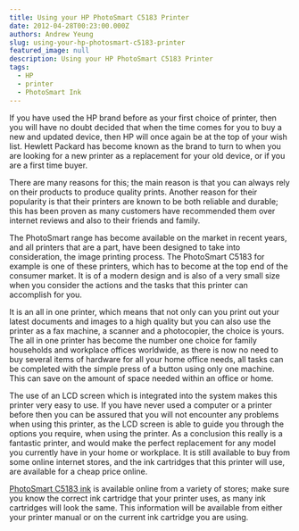 ```yaml
---
title: Using your HP PhotoSmart C5183 Printer
date: 2012-04-28T00:23:00.000Z
authors: Andrew Yeung
slug: using-your-hp-photosmart-c5183-printer
featured_image: null
description: Using your HP PhotoSmart C5183 Printer
tags:
  - HP
  - printer
  - PhotoSmart Ink
---
```

If you have used the HP brand before as your first choice of printer, then you will have no doubt decided that when the time comes for you to buy a new and updated device, then HP will once again be at the top of your wish list. Hewlett Packard has become known as the brand to turn to when you are looking for a new printer as a replacement for your old device, or if you are a first time buyer. 

There are many reasons for this; the main reason is that you can always rely on their products to produce quality prints. Another reason for their popularity is that their printers are known to be both reliable and durable; this has been proven as many customers have recommended them over internet reviews and also to their friends and family. 

The PhotoSmart range has become available on the market in recent years, and all printers that are a part, have been designed to take into consideration, the image printing process. The PhotoSmart C5183 for example is one of these printers, which has to become at the top end of the consumer market. It is of a modern design and is also of a very small size when you consider the actions and the tasks that this printer can accomplish for you. 

It is an all in one printer, which means that not only can you print out your latest documents and images to a high quality but you can also use the printer as a fax machine, a scanner and a photocopier, the choice is yours. The all in one printer has become the number one choice for family households and workplace offices worldwide, as there is now no need to buy several items of hardware for all your home office needs, all tasks can be completed with the simple press of a button using only one machine. This can save on the amount of space needed within an office or home. 

The use of an LCD screen which is integrated into the system makes this printer very easy to use. If you have never used a computer or a printer before then you can be assured that you will not encounter any problems when using this printer, as the LCD screen is able to guide you through the options you require, when using the printer. As a conclusion this really is a fantastic printer, and would make the perfect replacement for any model you currently have in your home or workplace. It is still available to buy from some online internet stores, and the ink cartridges that this printer will use, are available for a cheap price online. 

[PhotoSmart C5183 ink](https://www.comboink.com/hp-photosmart-c5183-ink-cartridges) is available online from a variety of stores; make sure you know the correct ink cartridge that your printer uses, as many ink cartridges will look the same. This information will be available from either your printer manual or on the current ink cartridge you are using.